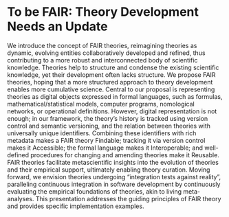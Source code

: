 # To be FAIR: Theory Development Needs an Update

We introduce the concept of FAIR theories, reimagining theories as
dynamic, evolving entities collaboratively developed and refined, thus
contributing to a more robust and interconnected body of scientific
knowledge. Theories help to structure and condense the existing
scientific knowledge, yet their development often lacks structure. We
propose FAIR theories, hoping that a more structured approach to theory
development enables more cumulative science. Central to our proposal is
representing theories as digital objects expressed in formal languages,
such as formulas, mathematical/statistical models, computer programs,
nomological networks, or operational definitions. However, digital
representation is not enough; in our framework, the theory’s history is
tracked using version control and semantic versioning, and the relation
between theories with universally unique identifiers. Combining these
identifiers with rich metadata makes a FAIR theory Findable; tracking it
via version control makes it Accessible; the formal language makes it
Interoperable; and well-defined procedures for changing and amending
theories make it Reusable. FAIR theories facilitate metascientific
insights into the evolution of theories and their empirical support,
ultimately enabling theory curation. Moving forward, we envision
theories undergoing “integration tests against reality”, paralleling
continuous integration in software development by continuously
evaluating the empirical foundations of theories, akin to living
meta-analyses. This presentation addresses the guiding principles of
FAIR theory and provides specific implementation examples.
